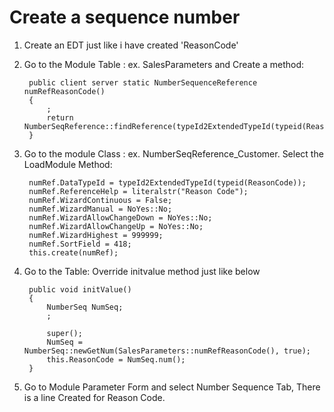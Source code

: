 # Create a sequence number #

1. Create an EDT just like i have created 'ReasonCode'
2. Go to the Module Table : ex. SalesParameters
and Create a method:


	    public client server static NumberSequenceReference numRefReasonCode()
	    {
		    ;
		    return NumberSeqReference::findReference(typeId2ExtendedTypeId(typeid(ReasonCode)));	
	    }


3. Go to the module Class : ex. NumberSeqReference_Customer. Select the LoadModule Method:

	    numRef.DataTypeId = typeId2ExtendedTypeId(typeid(ReasonCode));
	    numRef.ReferenceHelp = literalstr("Reason Code");
	    numRef.WizardContinuous = False;
	    numRef.WizardManual = NoYes::No;
	    numRef.WizardAllowChangeDown = NoYes::No;
	    numRef.WizardAllowChangeUp = NoYes::No;
	    numRef.WizardHighest = 999999;
	    numRef.SortField = 418;
	    this.create(numRef);   


4. Go to the Table:  Override initvalue method just like below

		public void initValue()
		{
		    NumberSeq NumSeq;
		    ;

		    super();
		    NumSeq = NumberSeq::newGetNum(SalesParameters::numRefReasonCode(), true);
		    this.ReasonCode = NumSeq.num();
		}


5. Go to Module Parameter Form and select Number Sequence Tab, There is a line Created for Reason Code.
